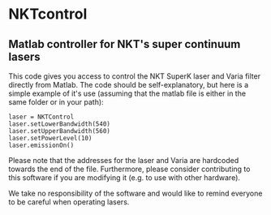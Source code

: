 # NKTcontrol
## Matlab controller for NKT's super continuum lasers



This code gives you access to control the NKT SuperK laser and Varia filter directly from Matlab. The code should be self-explanatory, but here is a simple example of it's use (assuming that the matlab file is either in the same folder or in your path):

```
laser = NKTControl
laser.setLowerBandwidth(540)
laser.setUpperBandwidth(560)
laser.setPowerLevel(10)
laser.emissionOn()
```

Please note that the addresses for the laser and Varia are hardcoded towards the end of the file. Furthermore, please consider contributing to this software if you are modifying it (e.g. to use with other hardware).


We take no responsibility of the software and would like to remind everyone to be careful when operating lasers.

